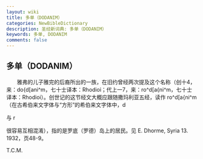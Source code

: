 ```yaml
---
layout: wiki
title: 多单（DODANIM）
categories: NewBibleDictionary
description: 圣经新词典: 多单（DODANIM）
keywords: 多单, DODANIM
comments: false
---
```


## 多单（DODANIM）

　　雅弗的儿子雅完的后裔所出的一族，在旧约曾经两次提及这个名称（创十4，来：do{d[ani^m，七十士译本：Rhodioi；代上一7，来：ro^d[a{ni^m，七十士译本：Rhodioi）。创世记的这节经文大概应跟随撒玛利亚五经，读作 ro^d[a{ni^m （在古希伯来文字体与“方形”的希伯来文字体中，d

与 r

很容易互相混淆），指的是罗底（罗德）岛上的居民。见 E. Dhorme, Syria 13. 1932，页48-9。

T.C.M.








